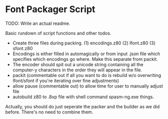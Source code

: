 Font Packager Script
====================

TODO: Write an actual readme.

Basic rundown of script functions and other todos.
*   Create three files during packing. (1) encodings.z80 (2) lfont.z80 (3) sfont.z80
*   Encodings is either filled in automagically or from input .json file which
    specifies which encodings go where. Make this separate from packit.
*   The encoder should spit out a unicode string containing all the computer-y characters
    in the order they will appear in the file.
*   packit (commentable out if all you want to do is rebuild w/o 
    overwriting lfont/sfont if you're iterating over fine adjustments)
*   allow pause (commentable out) to allow time for user to manually adjust file
*   autobuild z80 to .8xp file with shell command spasm-ng.exe things.

Actually, you should do just seperate the packer and the builder as we did before.
There's no need to combine them.





